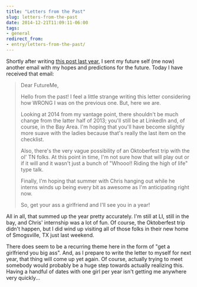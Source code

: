 ```yaml
---
title: "Letters from the Past"
slug: letters-from-the-past
date: 2014-12-21T11:09:11-06:00
tags:
- general
redirect_from:
- entry/letters-from-the-past/
---
```

Shortly after writing [this post last year](http://dxprog.com/entry/days-of-future-past/), I sent my future self (me now) another email with my hopes and predictions for the future. Today I have received that email:

> Dear FutureMe,
> 
> Hello from the past! I feel a little strange writing this letter considering how WRONG I was on the previous one. But, here we are.
> 
> Looking at 2014 from my vantage point, there shouldn't be much change from the latter half of 2013; you'll still be at LinkedIn and, of course, in the Bay Area. I'm hoping that you'll have become slightly more suave with the ladies because that's really the last item on the checklist.
> 
> Also, there's the very vague possibility of an Oktoberfest trip with the ol' TN folks. At this point in time, I'm not sure how that will play out or if it will and it wasn't just a bunch of "Whooo!! Riding the high of life" type talk.
> 
> Finally, I'm hoping that summer with Chris hanging out while he interns winds up being every bit as awesome as I'm anticipating right now.
> 
> So, get your ass a girlfriend and I'll see you in a year!

All in all, that summed up the year pretty accurately. I'm still at LI, still in the bay, and Chris' internship was a lot of fun. Of course, the Oktoberfest trip didn't happen, but I did wind up visiting all of those folks in their new home of Smogsville, TX just last weekend.

There does seem to be a recurring theme here in the form of "get a girlfriend you big ass". And, as I prepare to write the letter to myself for next year, that thing will come up yet again. Of course, actually trying to meet somebody would probably be a huge step towards actually realizing this. Having a handful of dates with one girl per year isn't getting me anywhere very quickly...
